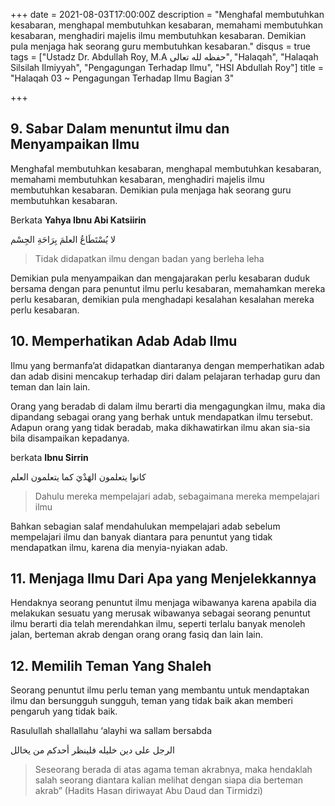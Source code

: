 +++
date = 2021-08-03T17:00:00Z
description = "Menghafal membutuhkan kesabaran, menghapal membutuhkan kesabaran, memahami membutuhkan kesabaran, menghadiri majelis ilmu membutuhkan kesabaran. Demikian pula menjaga hak seorang guru membutuhkan kesabaran."
disqus = true
tags = ["Ustadz Dr. Abdullah Roy, M.A حفظه لله تعالى", "Halaqah", "Halaqah Silsilah Ilmiyyah", "Pengagungan Terhadap Ilmu", "HSI Abdullah Roy"]
title = "Halaqah 03 ~ Pengagungan Terhadap Ilmu Bagian 3"

+++
## 9. Sabar Dalam menuntut ilmu dan Menyampaikan Ilmu

Menghafal membutuhkan kesabaran, menghapal membutuhkan kesabaran, memahami membutuhkan kesabaran, menghadiri majelis ilmu membutuhkan kesabaran. Demikian pula menjaga hak seorang guru membutuhkan kesabaran.

Berkata **Yahya Ibnu Abi Katsiirin**

لا يُسْتَطَاعُ العلمَ بِرَاحَةِ الجِسْم

> Tidak didapatkan ilmu dengan badan yang berleha leha

Demikian pula menyampaikan dan mengajarakan perlu kesabaran duduk bersama dengan para penuntut ilmu perlu kesabaran, memahamkan mereka perlu kesabaran, demikian pula menghadapi kesalahan kesalahan mereka perlu kesabaran.

## 10. Memperhatikan Adab Adab Ilmu

Ilmu yang bermanfa’at didapatkan diantaranya dengan memperhatikan adab dan adab disini mencakup terhadap diri dalam pelajaran terhadap guru dan teman dan lain lain.

Orang yang beradab di dalam ilmu berarti dia mengagungkan ilmu, maka dia dipandang sebagai orang yang berhak untuk mendapatkan ilmu tersebut. Adapun orang yang tidak beradab, maka dikhawatirkan ilmu akan sia-sia bila disampaikan kepadanya.

berkata **Ibnu Sirrin**

كانوا يتعلمون الهَدْيَ كما يتعلمون العلم

> Dahulu mereka mempelajari adab, sebagaimana mereka mempelajari ilmu

Bahkan sebagian salaf mendahulukan mempelajari adab sebelum mempelajari ilmu dan banyak diantara para penuntut yang tidak mendapatkan ilmu, karena dia menyia-nyiakan adab.

## 11. Menjaga Ilmu Dari Apa yang Menjelekkannya

Hendaknya seorang penuntut ilmu menjaga wibawanya karena apabila dia melakukan sesuatu yang merusak wibawanya sebagai seorang penuntut ilmu berarti dia telah merendahkan ilmu, seperti terlalu banyak menoleh jalan, berteman akrab dengan orang orang fasiq dan lain lain.

## 12. Memilih Teman Yang Shaleh

Seorang penuntut ilmu perlu teman yang membantu untuk mendaptakan ilmu dan bersungguh sungguh, teman yang tidak baik akan memberi pengaruh yang tidak baik.

Rasulullah shallallahu ‘alayhi wa sallam bersabda

الرجل على دين خليله فلينظر أحدكم من يخالل

> Seseorang berada di atas agama teman akrabnya, maka hendaklah salah seorang diantara kalian melihat dengan siapa dia berteman akrab” (Hadits Hasan diriwayat Abu Daud dan Tirmidzi)